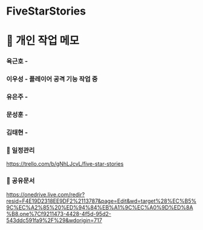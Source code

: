 # FiveStarStories

# 📝 개인 작업 메모
### 육근호 -
### 이우성 - 플레이어 공격 기능 작업 중
### 유은주 -
### 문성훈 - 
### 김태현 - 

### 📝 일정관리 
https://trello.com/b/gNhLJcvL/five-star-stories

### 📝 공유문서
https://onedrive.live.com/redir?resid=F4E19D2318EE9DF2%2113787&page=Edit&wd=target%28%EC%B5%9C%EC%A2%85%20%ED%94%84%EB%A1%9C%EC%A0%9D%ED%8A%B8.one%7Cf9211473-4428-4f5d-95d2-543ddc591fa9%2F%29&wdorigin=717
